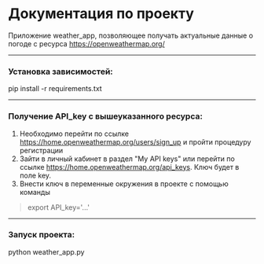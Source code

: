 # Документация по проекту

Приложение weather_app, позволяющее получать актуальные данные о погоде с ресурса 
https://openweathermap.org/

---

### Установка зависимостей:

pip install -r requirements.txt

---

### Получение API_key c вышеуказанного ресурса:

1. Необходимо перейти по ссылке https://home.openweathermap.org/users/sign_up и 
пройти процедуру регистрации
2. Зайти в личный кабинет в раздел "My API keys" или 
перейти по ссылке https://home.openweathermap.org/api_keys. Ключ будет в поле key.
3. Внести ключ в переменные окружения в проекте с помощью команды
>export API_key='...'

---

### Запуск проекта:

python weather_app.py